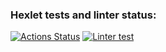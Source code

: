### Hexlet tests and linter status:
[![Actions Status](https://github.com/sulianova/layout-designer-project-56/workflows/hexlet-check/badge.svg)](https://github.com/sulianova/layout-designer-project-56/actions)
[![Linter test](https://github.com/sulianova/layout-designer-project-56/blob/main/.github/workflows/htmlcss.yml/badge.svg)](https://github.com/sulianova/layout-designer-project-56/blob/main/.github/workflows/htmlcss.yml)
